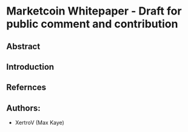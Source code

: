 # Marketcoin Whitepaper - Draft for public comment and contribution

## Abstract

## Introduction



## Refernces

## Authors:

* XertroV (Max Kaye)
